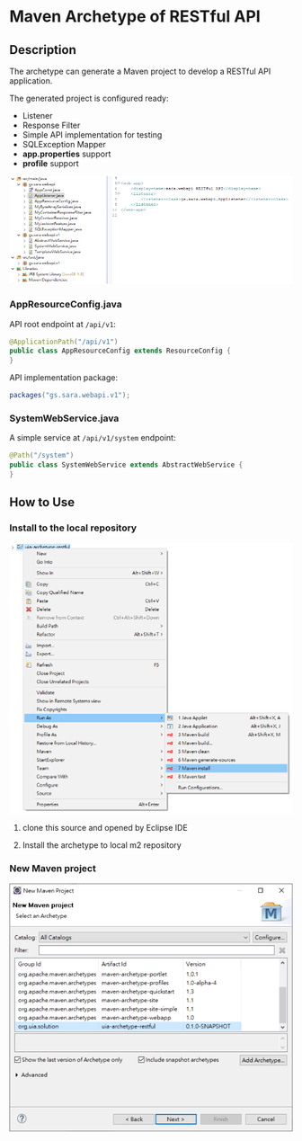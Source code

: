 Maven Archetype of RESTful API
===
## Description

The archetype can generate a Maven project to develop a RESTful API application.

The generated project is configured ready:
* Listener
* Response Filter
* Simple API implementation for testing
* SQLException Mapper
* __app.properties__ support
* __profile__ support

![image/p1.png](image/p1.png)

### AppResourceConfig.java
API root endpoint at `/api/v1`:
```java
@ApplicationPath("/api/v1")
public class AppResourceConfig extends ResourceConfig {
}
```

API implementation package:
```java
packages("gs.sara.webapi.v1");
```

### SystemWebService.java
A simple service at `/api/v1/system` endpoint:
```java
@Path("/system")
public class SystemWebService extends AbstractWebService {
}
```

## How to Use
### Install to the local repository
![image/p1.png](image/p2.png)
1. clone this source and opened by Eclipse IDE

2. Install the archetype to local m2 repository

### New Maven project
![image/p1.png](image/p3.png)
